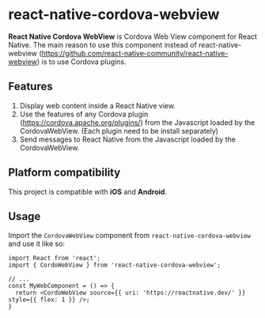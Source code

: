 # react-native-cordova-webview

**React Native Cordova WebView** is Cordova Web View component for React Native. The main reason to use this component instead of react-native-webview (https://github.com/react-native-community/react-native-webview) is to use Cordova plugins.

## Features

1. Display web content inside a React Native view.
2. Use the features of any Cordova plugin (https://cordova.apache.org/plugins/) from the Javascript loaded by the CordovaWebView. (Each plugin need to be install separately)
3. Send messages to React Native from the Javascript loaded by the CordovaWebView.

## Platform compatibility

This project is compatible with **iOS** and  **Android**.  

## Usage

Import the `CordovaWebView` component from `react-native-cordova-webview` and use it like so:

```tsx
import React from 'react';
import { CordoWebView } from 'react-native-cordova-webview';

// ...
const MyWebComponent = () => {
  return <CordoWebView source={{ uri: 'https://reactnative.dev/' }} style={{ flex: 1 }} />;
}
```
